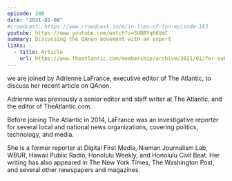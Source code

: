 ```yaml
---
episode: 288
date: "2021-01-08"
#crowdcast: https://www.crowdcast.io/e/in-lieu-of-fun-episode-183
youtube: https://www.youtube.com/watch?v=SUBBYq66VmI
summary: Discussing the QAnon movement with an expert
links:
  - title: Article
    url: https://www.theatlantic.com/membership/archive/2021/01/for-subscribers-where-qanon-goes-from-here/617602
---
```

we are joined by Adrienne LaFrance, executive editor of The Atlantic, to
discuss her recent article on QAnon.

Adrienne was previously a senior editor and staff writer at The Atlantic, and
the editor of TheAtlantic.com.

Before joining The Atlantic in 2014, LaFrance was an investigative reporter for
several local and national news organizations, covering politics, technology,
and media.

She is a former reporter at Digital First Media, Nieman Journalism Lab, WBUR,
Hawaii Public Radio, Honolulu Weekly, and Honolulu Civil Beat. Her writing has
also appeared in The New York Times, The Washington Post, and several other
newspapers and magazines.
